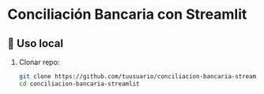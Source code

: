# Conciliación Bancaria con Streamlit

## 🚀 Uso local
1. Clonar repo:
   ```bash
   git clone https://github.com/tuusuario/conciliacion-bancaria-streamlit.git
   cd conciliacion-bancaria-streamlit
